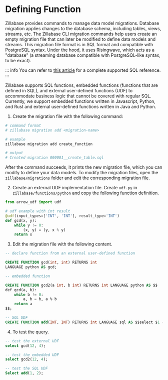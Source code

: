 # Defining Function

Zillabase provides commands to manage data model migrations. Database migration applies changes to the database schema, including tables, views, streams, etc. The Zillabase CLI migration commands help users create an empty migration file that can later be modified to define data models and streams. This migration file format is in SQL format and compatible with PostgreSQL syntax. Under the hood, it uses Risingwave, which acts as a "database" (a streaming database compatible with PostgreSQL-like syntax, to be exact). 

::: info
You can refer to [this article](https://docs.risingwave.com/sql/overview) for a complete supported SQL reference.
:::

Zillabase supports SQL functions, embedded functions (functions that are defined in SQL), and external user-defined functions (UDF) to accommodate business logic that cannot be covered with regular SQL. Currently, we support embedded functions written in Javascript, Python, and Rust and external user-defined functions written in Java and Python.

1. Create the migration file with the following command:

```sh
# command format
# zillabase migration add <migration-name>

# example
zillabase migration add create_function

# output
# Created migration 000001__create_table.sql
```

After the command succeeds, it prints the new migration file, which you can modify to define your data models. To modify the migration files, open the `zillabase/migrations` folder and edit the corresponding migration file.

2. Create an external UDF implementation file. Create `udf.py` in `zillabase/functions/python` and copy the following function definition.

```python
from arrow_udf import udf

# udf example with int result
@udf(input_types=['INT', 'INT'], result_type='INT')
def gcd(x, y):
    while y != 0:
        (x, y) = (y, x % y)
    return x
```

3. Edit the migration file with the following content.

```sql
-- declare function from an external user-defined function

CREATE FUNCTION gcd(int, int) RETURNS int
LANGUAGE python AS gcd;

-- embedded function

CREATE FUNCTION gcd2(a int, b int) RETURNS int LANGUAGE python AS $$
def gcd(a, b):
    while b != 0:
        a, b = b, a % b
    return a
$$;

-- SQL UDF
CREATE FUNCTION add(INT, INT) RETURNS int LANGUAGE sql AS $$select $1 + $2$$;
```

4. To test the query.

```sql
-- test the external UDF
select gcd(12, 4);

-- test the embedded UDF
select gcd2(12, 4);

-- test the SQL UDF
Select add(1, 2);
```

